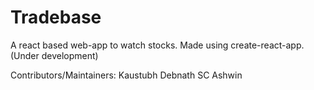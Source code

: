 # Tradebase

A react based web-app to watch stocks.
Made using create-react-app.
(Under development)

Contributors/Maintainers:
Kaustubh Debnath
SC Ashwin
